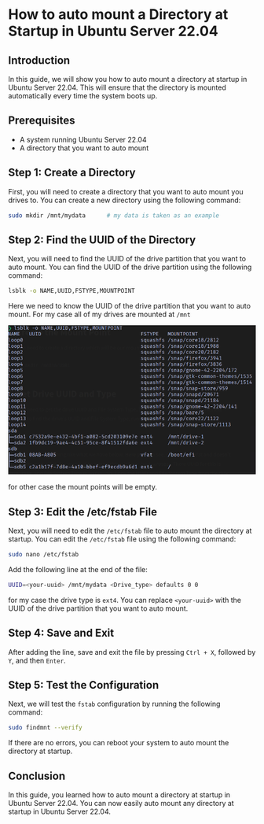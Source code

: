 # How to auto mount a Directory at Startup in Ubuntu Server 22.04

## Introduction

In this guide, we will show you how to auto mount a directory at startup in Ubuntu Server 22.04. This will ensure that the directory is mounted automatically every time the system boots up.

## Prerequisites

- A system running Ubuntu Server 22.04
- A directory that you want to auto mount

## Step 1: Create a Directory

First, you will need to create a directory that you want to auto mount you drives to. You can create a new directory using the following command:

```bash
sudo mkdir /mnt/mydata      # my data is taken as an example
```

## Step 2: Find the UUID of the Directory

Next, you will need to find the UUID of the drive partition that you want to auto mount. You can find the UUID of the drive partition using the following command:

```bash
lsblk -o NAME,UUID,FSTYPE,MOUNTPOINT
```

Here we need to know the UUID of the drive partition that you want to auto mount. For my case all of my drives are mounted at `/mnt`

[![lsblk](../public/images/lsblk-output.png)](../public/images/lsblk-output.png)

for other case the mount points will be empty.

## Step 3: Edit the /etc/fstab File

Next, you will need to edit the `/etc/fstab` file to auto mount the directory at startup. You can edit the `/etc/fstab` file using the following command:

```bash
sudo nano /etc/fstab
```

Add the following line at the end of the file:

```bash
UUID=<your-uuid> /mnt/mydata <Drive_type> defaults 0 0
```

for my case the drive type is `ext4`. You can replace `<your-uuid>` with the UUID of the drive partition that you want to auto mount.

## Step 4: Save and Exit

After adding the line, save and exit the file by pressing `Ctrl + X`, followed by `Y`, and then `Enter`.

## Step 5: Test the Configuration

Next, we will test the `fstab` configuration by running the following command:

```bash
sudo findmnt --verify
```

If there are no errors, you can reboot your system to auto mount the directory at startup.

## Conclusion

In this guide, you learned how to auto mount a directory at startup in Ubuntu Server 22.04. You can now easily auto mount any directory at startup in Ubuntu Server 22.04.
